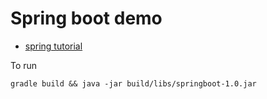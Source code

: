 Spring boot demo
======================

- [spring tutorial](https://projects.spring.io/spring-boot/#quick-start)

To run
```
gradle build && java -jar build/libs/springboot-1.0.jar
```
